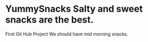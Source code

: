 # YummySnacks Salty and sweet snacks are the best.
First Git Hub Project
We should have mid morning snacks.

